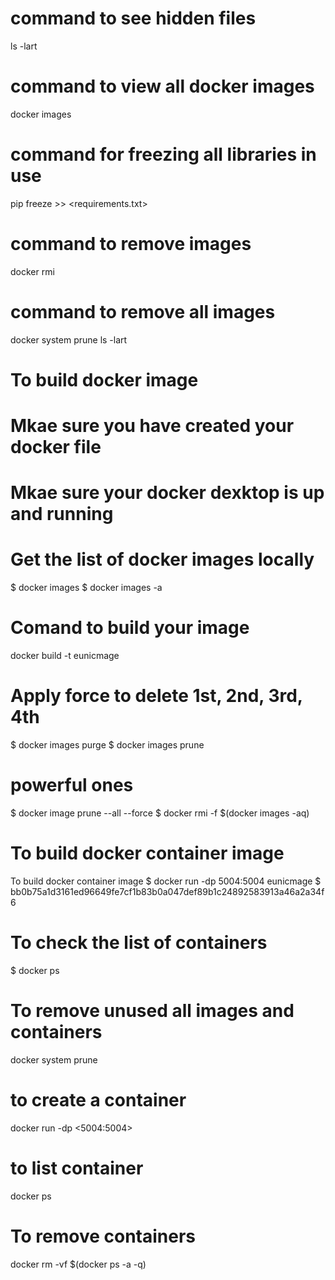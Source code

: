  # command to see hidden files
 ls -lart
 # command to view all docker images
 docker images
 # command for freezing all libraries in use
 pip freeze >> <requirements.txt>
 # command to remove images
 docker rmi <imageid>
 # command to remove all images
  docker system prune
  ls -lart   
# To build docker image
# Mkae sure you have created your docker file
# Mkae sure your docker dexktop is up and running
# Get the list of docker images locally
 $ docker images
 $ docker images -a
# Comand to build your image
 docker build -t eunicmage 
# Apply force to delete 1st, 2nd, 3rd, 4th
 $ docker images purge
 $ docker images prune
 # powerful ones
 $ docker image prune --all --force
 $ docker rmi -f $(docker images -aq)
# To build docker container image
 To build docker container image
 $ docker run -dp 5004:5004 eunicmage
 $ bb0b75a1d3161ed96649fe7cf1b83b0a047def89b1c24892583913a46a2a34f6

# To check the list of containers
 $ docker ps

# To remove unused all images and containers
docker system prune
# to create a container
docker run -dp <5004:5004> <diamondimage> 
# to list container 
docker ps
# To remove containers 
docker rm -vf $(docker ps -a -q)
# 